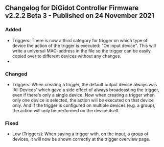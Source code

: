 ## Changelog for DiGidot Controller Firmware v2.2.2 Beta 3 - Published on 24 November 2021 ##

### Added ###
* Triggers: There is now a third category for trigger on which type of device the action of the trigger is executed: "On input device". This will write a universal MAC-address in the file so the trigger can be easily copied over to different devices without any changes.
* 
### Changed ###
* Triggers: When creating a trigger, the default output device always was 'All Devices' which gave a side effect of always broadcasting the trigger, even if there's only a single device. Now when creating a trigger when only one device is selected, the action will be executed on that device only. And if the trigger is configured on multiple devices (e.g. a group), the action will only be performed on the device itself.

### Fixed ###
* Low (Triggers): When saving a trigger with, on the input, a group of devices, it will now be shown correctly at the trigger overview page.
